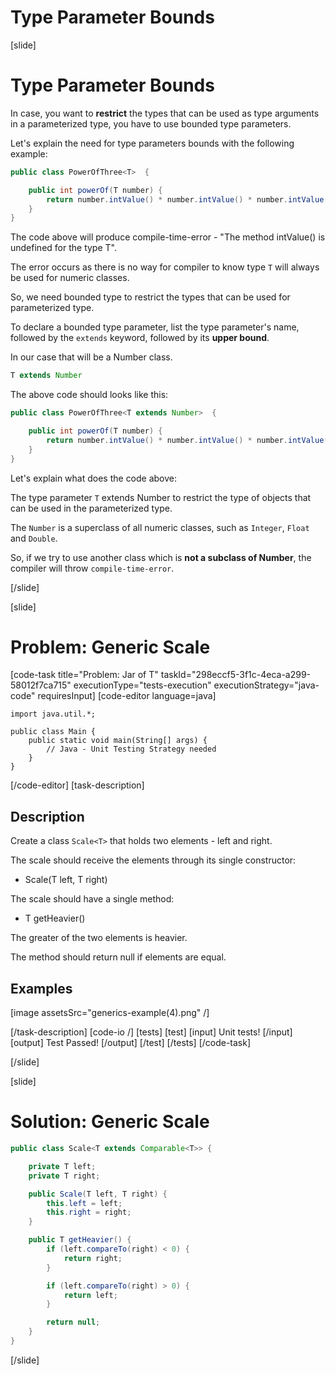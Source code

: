 # Type Parameter Bounds

[slide]

# Type Parameter Bounds

In case, you want to **restrict** the types that can be used as type arguments in a parameterized type, you have to use bounded type parameters.

Let's explain the need for type parameters bоunds with the following example:
```java
public class PowerOfThree<T>  {

    public int powerOf(T number) {
        return number.intValue() * number.intValue() * number.intValue();
    }
}
```
The code above will produce compile-time-error - "The method intValue() is undefined for the type T".

The error occurs as there is no way for compiler to know type `T` will always be used for numeric classes.

So, we need bounded type to restrict the types that can be used for parameterized type.

To declare a bounded type parameter, list the type parameter's name, followed by the `extends` keyword, followed by its **upper bound**.

In our case that will be a Number class.

```java
T extends Number
```
The above code should looks like this:

```java
public class PowerOfThree<T extends Number>  {

    public int powerOf(T number) {
        return number.intValue() * number.intValue() * number.intValue();
    }
}
```
Let's explain what does the code above:

The type parameter `T` extends Number to restrict the type of objects that can be used in the parameterized type.

The `Number` is a superclass of all numeric classes, such as `Integer`, `Float` and `Double`.

So, if we try to use another class which is **not a subclass of Number**, the compiler will throw `compile-time-error`.


[/slide]

[slide]

# Problem: Generic Scale

[code-task title="Problem: Jar of T" taskId="298eccf5-3f1c-4eca-a299-58012f7ca715" executionType="tests-execution" executionStrategy="java-code" requiresInput]
[code-editor language=java]
```
import java.util.*;

public class Main {
    public static void main(String[] args) {
        // Java - Unit Testing Strategy needed
    }
}
```
[/code-editor]
[task-description]
## Description
Create a class `Scale<T>` that holds two elements - left and right. 

The scale should receive the elements through its single constructor:

- Scale(T left, T right)

The scale should have a single method: 

- T getHeavier()

The greater of the two elements is heavier. 

The method should return null if elements are equal.



## Examples
[image assetsSrc="generics-example(4).png" /]

[/task-description]
[code-io /]
[tests]
[test]
[input]
Unit tests!
[/input]
[output]
Test Passed!
[/output]
[/test]
[/tests]
[/code-task]

[/slide]

[slide]

# Solution: Generic Scale

```java
public class Scale<T extends Comparable<T>> {

    private T left;
    private T right;

    public Scale(T left, T right) {
        this.left = left;
        this.right = right;
    }

    public T getHeavier() {
        if (left.compareTo(right) < 0) {
            return right;
        }

        if (left.compareTo(right) > 0) {
            return left;
        }

        return null;
    }
}

```
[/slide]